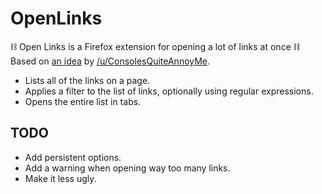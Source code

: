 # OpenLinks

⛓️ Open Links is a Firefox extension for opening a lot of links at once ⛓️  
Based on [an idea](https://www.reddit.com/r/SomebodyMakeThis/comments/hfjgew/smt_selective_mass_link_opener_for_firefox/) by [/u/ConsolesQuiteAnnoyMe](https://www.reddit.com/user/ConsolesQuiteAnnoyMe).

-   Lists all of the links on a page.
-   Applies a filter to the list of links, optionally using regular expressions.
-   Opens the entire list in tabs.

## TODO

-   Add persistent options.
-   Add a warning when opening way too many links.
-   Make it less ugly.
